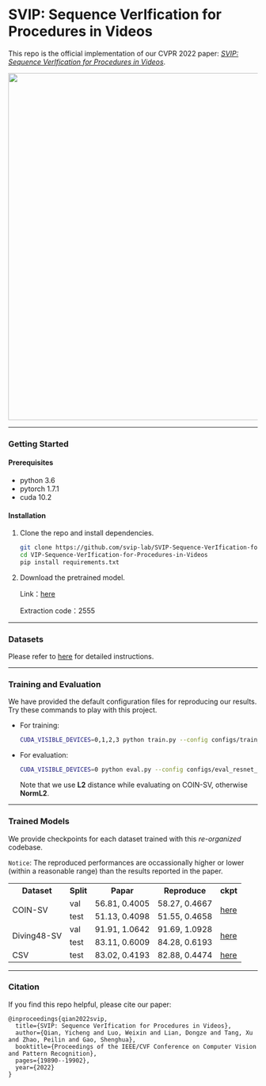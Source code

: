 # SVIP: Sequence VerIfication for Procedures in Videos
This repo is the official implementation of our CVPR 2022 paper: [*SVIP: Sequence VerIfication for Procedures in Videos*](https://arxiv.org/abs/2112.06447).

<image src="imgs/task.png" width="700">

---
### Getting Started
#### Prerequisites
- python 3.6
- pytorch 1.7.1
- cuda 10.2

#### Installation
1. Clone the repo and install dependencies.
    ```bash
    git clone https://github.com/svip-lab/SVIP-Sequence-VerIfication-for-Procedures-in-Videos.git
    cd VIP-Sequence-VerIfication-for-Procedures-in-Videos
    pip install requirements.txt 
    ```
2. Download the pretrained model.

    Link：[here](https://pan.baidu.com/s/1gUqVZRwt2Xq2rg8o5F-1Rg?pwd=2555)
    
    Extraction code：2555

---
### Datasets
Please refer to [here](https://github.com/svip-lab/SVIP-Sequence-VerIfication-for-Procedures-in-Videos/tree/main/Datasets) for detailed instructions.

---
### Training and Evaluation
We have provided the default configuration files for reproducing our results. Try these commands to play with this project. 
    
- For training:
    ```bash
    CUDA_VISIBLE_DEVICES=0,1,2,3 python train.py --config configs/train_resnet_config.yml
    ```
- For evaluation:
    ```bash
    CUDA_VISIBLE_DEVICES=0 python eval.py --config configs/eval_resnet_config.yml --root_path [model&log folder] --dist [L2/NormL2] --log_name [xxx]
    ```
    Note that we use **L2** distance while evaluating on COIN-SV, otherwise **NormL2**.

---
### Trained Models
We provide checkpoints for each dataset trained with this *re-organized* codebase. 

`Notice`: The reproduced performances are occassionally higher or lower (within a reasonable range) than the results reported in the paper.

<table>
    <tr>
    <th>Dataset</th><th>Split</th><th>Papar</th><th>Reproduce</th><th>ckpt</th>
    </tr>
    <tr>
        <td rowspan="2">COIN-SV</td>
        <td>val</td>
        <td>56.81, 0.4005</td><td>58.27, 0.4667</td><td rowspan="2"><a href="https://shanghaitecheducn-my.sharepoint.com/:u:/g/personal/qianych_shanghaitech_edu_cn/EV1sUUwj2qhOhjDUZjxH_MIBwAhtOmu-aj94oA5Ymjo3OQ?e=iwgmER">here</a></td>
    </tr>
    <td>test</td><td>51.13, 0.4098</td><td>51.55, 0.4658</td>
    <tr>
        <td rowspan="2">Diving48-SV</td>
        <td>val</td>
        <td>91.91, 1.0642</td><td>91.69, 1.0928</td><td rowspan="2"><a href="https://shanghaitecheducn-my.sharepoint.com/:u:/g/personal/qianych_shanghaitech_edu_cn/EemkvNVloT1Bl4GLwHyB9AsBYr1nA8CExP7AJO2mUiwQog?e=WirdVh">here</a></td>
    </tr>
    <td>test</td><td>83.11, 0.6009</td><td>84.28, 0.6193</td>
    <tr>
        <td>CSV</td>
        <td>test</td>
        <td>83.02, 0.4193</td><td>82.88, 0.4474</td><td><a href="https://shanghaitecheducn-my.sharepoint.com/:u:/g/personal/qianych_shanghaitech_edu_cn/EQTnwW6smH5OgjGpV3eOel4BCir7gBdnqs7nHj1WOS-Z3A?e=ZnNFP7">here</a></td>
    </tr>
</table>


---
### Citation
If you find this repo helpful, please cite our paper:
```
@inproceedings{qian2022svip,
  title={SVIP: Sequence VerIfication for Procedures in Videos},
  author={Qian, Yicheng and Luo, Weixin and Lian, Dongze and Tang, Xu and Zhao, Peilin and Gao, Shenghua},
  booktitle={Proceedings of the IEEE/CVF Conference on Computer Vision and Pattern Recognition},
  pages={19890--19902},
  year={2022}
}
```
